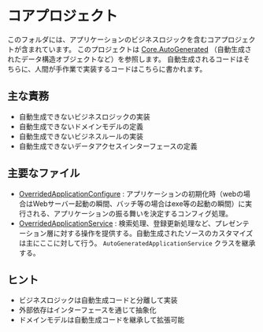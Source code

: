 # コアプロジェクト
このフォルダには、アプリケーションのビジネスロジックを含むコアプロジェクトが含まれています。
このプロジェクトは [Core.AutoGenerated](../Core.AutoGenerated/README.md) （自動生成されたデータ構造オブジェクトなど）を参照します。
自動生成されるコードはそちらに、人間が手作業で実装するコードはこちらに書かれます。

## 主な責務
- 自動生成できないビジネスロジックの実装
- 自動生成できないドメインモデルの定義
- 自動生成できないビジネスルールの実装
- 自動生成できないデータアクセスインターフェースの定義

## 主要なファイル
- [OverridedApplicationConfigure](./OverridedApplicationConfigures.cs) : アプリケーションの初期化時（webの場合はWebサーバー起動の瞬間、バッチ等の場合はexe等の起動の瞬間）に実行される、アプリケーションの振る舞いを決定するコンフィグ処理。
- [OverridedApplicationService](./OverridedApplicationService.cs) : 検索処理、登録更新処理など、プレゼンテーション層に対する操作を提供する。自動生成されたソースのカスタマイズは主にここに対して行う。 `AutoGeneratedApplicationService` クラスを継承する。

## ヒント
- ビジネスロジックは自動生成コードと分離して実装
- 外部依存はインターフェースを通じて抽象化
- ドメインモデルは自動生成コードを継承して拡張可能
